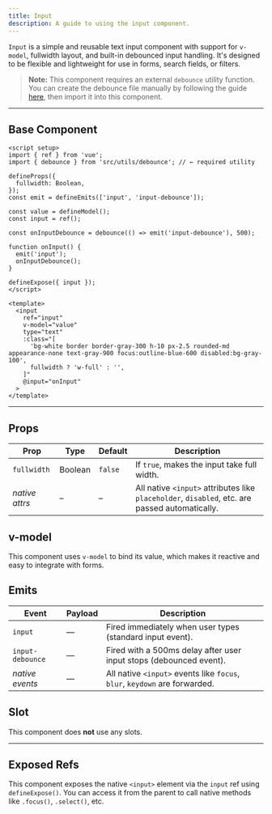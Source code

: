 ```yaml
---
title: Input  
description: A guide to using the input component.
---
```


`Input` is a simple and reusable text input component with support for `v-model`, fullwidth layout, and built-in debounced input handling. It's designed to be flexible and lightweight for use in forms, search fields, or filters.

> **Note:** This component requires an external `debounce` utility function.
> You can create the debounce file manually by following the guide [here](utility/debounce), then import it into this component.

---

## Base Component

```vue
<script setup>
import { ref } from 'vue';
import { debounce } from 'src/utils/debounce'; // ← required utility

defineProps({
  fullwidth: Boolean,
});
const emit = defineEmits(['input', 'input-debounce']);

const value = defineModel();
const input = ref();

const onInputDebounce = debounce(() => emit('input-debounce'), 500);

function onInput() {
  emit('input');
  onInputDebounce();
}

defineExpose({ input });
</script>

<template>
  <input
    ref="input"
    v-model="value"
    type="text"
    :class="[
      'bg-white border border-gray-300 h-10 px-2.5 rounded-md appearance-none text-gray-900 focus:outline-blue-600 disabled:bg-gray-100',
      fullwidth ? 'w-full' : '',
    ]"
    @input="onInput"
  >
</template>
```

---

## Props

| Prop           | Type    | Default | Description                                                                                    |
| -------------- | ------- | ------- | ---------------------------------------------------------------------------------------------- |
| `fullwidth`    | Boolean | `false` | If `true`, makes the input take full width.                                                    |
| *native attrs* | –       | –       | All native `<input>` attributes like `placeholder`, `disabled`, etc. are passed automatically. |

## v-model

This component uses `v-model` to bind its value, which makes it reactive and easy to integrate with forms.

## Emits

| Event            | Payload | Description                                                                |
| ---------------- | ------- | -------------------------------------------------------------------------- |
| `input`          | —       | Fired immediately when user types (standard input event).                  |
| `input-debounce` | —       | Fired with a 500ms delay after user input stops (debounced event).         |
| *native events*  | —       | All native `<input>` events like `focus`, `blur`, `keydown` are forwarded. |

## Slot

This component does **not** use any slots.

---

## Exposed Refs

This component exposes the native `<input>` element via the `input` ref using `defineExpose()`.
You can access it from the parent to call native methods like `.focus()`, `.select()`, etc.